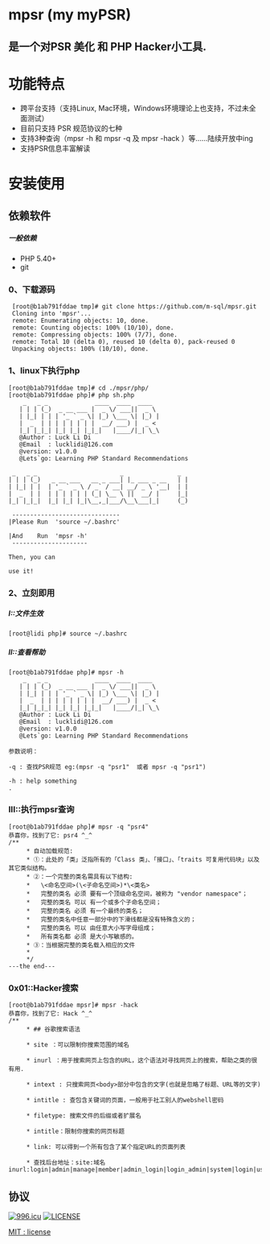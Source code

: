 #  mpsr (my myPSR)

## 是一个对PSR 美化 和 PHP Hacker小工具.

# 功能特点
* 跨平台支持（支持Linux, Mac环境，Windows环境理论上也支持，不过未全面测试）
* 目前只支持 PSR 规范协议的七种
* 支持3种查询（mpsr -h  和 mpsr -q  及 mpsr -hack ）等......陆续开放中ing
* 支持PSR信息丰富解读

#  安装使用
## 依赖软件
##### 一般依赖
* PHP 5.40+
* git

### 0、下载源码
```linux
 [root@b1ab791fddae tmp]# git clone https://github.com/m-sql/mpsr.git
 Cloning into 'mpsr'...
 remote: Enumerating objects: 10, done.
 remote: Counting objects: 100% (10/10), done.
 remote: Compressing objects: 100% (7/7), done.
 remote: Total 10 (delta 0), reused 10 (delta 0), pack-reused 0
 Unpacking objects: 100% (10/10), done.
```
### 1、linux下执行php
``` linux
[root@b1ab791fddae tmp]# cd ./mpsr/php/
[root@b1ab791fddae php]# php sh.php 
    _   _ _             ____  ____  ____  
   | | | (_)  _ __ ___ |  _ \/ ___||  _ \ 
   | |_| | | | '_ ` _ \| |_) \___ \| |_) |
   |  _  | | | | | | | |  __/ ___) |  _ < 
   |_| |_|_| |_| |_| |_|_|   |____/|_| \_\
   @Author : Luck Li Di
   @Email  : lucklidi@126.com
   @version: v1.0.0
   @Lets`go: Learning PHP Standard Recommendations

 _   _ _                       _               _ 
| | | (_)   _ __ ___   __ _ ___| |_ ___ _ __   | |
| |_| | |  | '_ ` _ \ / _` / __| __/ _ \ '__|  | |
|  _  | |  | | | | | | (_| \__ \ ||  __/ |     |_|
|_| |_|_|  |_| |_| |_|\__,_|___/\__\___|_|     (_)

 ------------------------------
|Please Run  'source ~/.bashrc'
 
|And    Run  'mpsr -h'
 ---------------------
 
Then, you can

use it!

```
### 2、立刻即用
##### I::文件生效
```
[root@lidi php]# source ~/.bashrc

```
##### II::查看帮助
```
[root@b1ab791fddae php]# mpsr -h
    _   _ _             ____  ____  ____  
   | | | (_)  _ __ ___ |  _ \/ ___||  _ \ 
   | |_| | | | '_ ` _ \| |_) \___ \| |_) |
   |  _  | | | | | | | |  __/ ___) |  _ < 
   |_| |_|_| |_| |_| |_|_|   |____/|_| \_\
   @Author : Luck Li Di
   @Email  : lucklidi@126.com
   @version: v1.0.0
   @Lets`go: Learning PHP Standard Recommendations

参数说明：

-q : 查找PSR规范 eg:(mpsr -q "psr1"  或者 mpsr -q "psr1")

-h : help something
.

```
### III::执行mpsr查询
```
[root@b1ab791fddae php]# mpsr -q "psr4"
恭喜你，找到了它: psr4 ^_^
/**
     * 自动加载规范:
     * ①：此处的「类」泛指所有的「Class 类」、「接口」、「traits 可复用代码块」以及其它类似结构。
     * ②：一个完整的类名需具有以下结构:
     *   \<命名空间>(\<子命名空间>)*\<类名>
     *   完整的类名 必须 要有一个顶级命名空间，被称为 "vendor namespace"；
     *   完整的类名 可以 有一个或多个子命名空间；
     *   完整的类名 必须 有一个最终的类名；
     *   完整的类名中任意一部分中的下滑线都是没有特殊含义的；
     *   完整的类名 可以 由任意大小写字母组成；
     *   所有类名都 必须 是大小写敏感的。
     * ③：当根据完整的类名载入相应的文件
     *
     */
---the end---

```

### 0x01::Hacker搜索
```
[root@b1ab791fddae mpsr]# mpsr -hack    
恭喜你，找到了它: Hack ^_^
/**
     * ## 谷歌搜索语法

     * site ：可以限制你搜索范围的域名

     * inurl ：用于搜索网页上包含的URL，这个语法对寻找网页上的搜索，帮助之类的很有用.

     * intext : 只搜索网页<body>部分中包含的文字(也就是忽略了标题、URL等的文字)

     * intitle : 查包含关键词的页面，一般用于社工别人的webshell密码

     * filetype: 搜索文件的后缀或者扩展名

     * intitle：限制你搜索的网页标题

     * link: 可以得到一个所有包含了某个指定URL的页面列表

     * 查找后台地址：site:域名 inurl:login|admin|manage|member|admin_login|login_admin|system|login|user|main|cms
```
## 协议

[![996.icu](https://img.shields.io/badge/link-996.icu-red.svg)](https://996.icu)
[![LICENSE](https://img.shields.io/badge/license-Anti%20996-blue.svg)](https://github.com/996icu/996.ICU/blob/master/LICENSE)

[MIT : license](https://github.com/m-sql/mpsr/blob/master/LICENSE)
